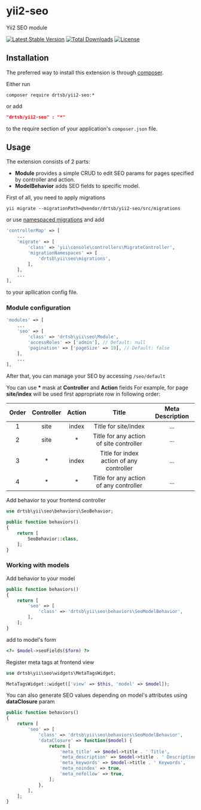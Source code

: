 # yii2-seo

Yii2 SEO module

[![Latest Stable Version](https://poser.pugx.org/drtsb/yii2-seo/v/stable)](https://packagist.org/packages/drtsb/yii2-seo) [![Total Downloads](https://poser.pugx.org/drtsb/yii2-seo/downloads)](https://packagist.org/packages/drtsb/yii2-seo) [![License](https://poser.pugx.org/drtsb/yii2-seo/license)](https://packagist.org/packages/drtsb/yii2-seo)

Installation
------------
The preferred way to install this extension is through [composer](http://getcomposer.org/download/).


Either run

```
composer require drtsb/yii2-seo:*
```
or add

```json
"drtsb/yii2-seo" : "*"
```

to the require section of your application's `composer.json` file.

Usage
-----

The extension consists of 2 parts:
- **Module** provides a simple CRUD to edit SEO params for pages specified by controller and action.
- **ModelBehavior** adds SEO fields to specific model.


First of all, you need to apply migrations
```
yii migrate --migrationPath=@vendor/drtsb/yii2-seo/src/migrations
```
or use [namespaced migrations](https://www.yiiframework.com/doc/guide/2.0/en/db-migrations#namespaced-migrations) and add
```php
'controllerMap' => [
    ...
    'migrate' => [
        'class' => 'yii\console\controllers\MigrateController',
        'migrationNamespaces' => [
            'drtsb\yii\seo\migrations',
        ],
    ],
    ...
],
```
to your apllication config file.

### Module configuration
```php
'modules' => [
	...
    'seo' => [
        'class' => 'drtsb\yii\seo\Module',
        'accessRoles' => ['admin'], // Default: null
        'pagination' => ['pageSize' => 10], // Default: false
    ],
    ...
],
```
After that, you can manage your SEO by accessing `/seo/default` 

You can use **\*** mask at **Controller** and **Action** fields
For example, for page **site/index** will be used first appropriate row in following order:

| Order    | Controller  | Action  | Title                                    | Meta Description |
| :------: | :---------: | :-----: | :--------------------------------------: | :--------------: |
| 1        | site        | index   | Title for site/index                     | ...              |
| 2        | site        | *       | Title for any action of site controller  | ...              |
| 3        | *           | index   | Title for index action of any controller | ...              |
| 4        | *           | *       | Title for any action of any controller   | ...              |


Add behavior to your frontend controller
```php
use drtsb\yii\seo\behaviors\SeoBehavior;

public function behaviors()
{
    return [
        SeoBehavior::class,
    ];
}
```


### Working with models

Add behavior to your model

```php
public function behaviors()
{
    return [
        'seo' => [
            'class' => 'drtsb\yii\seo\behaviors\SeoModelBehavior',
        ],
    ];
}
```

add to model's form 
```php
<?= $model->seoFields($form) ?>
```


Register meta tags at frontend view
```php
use drtsb\yii\seo\widgets\MetaTagsWidget;

MetaTagsWidget::widget(['view' => $this, 'model' => $model]);
```

You can also generate SEO values depending on model's attributes using **dataClosure** param
```php
public function behaviors()
{
    return [
        'seo' => [
            'class' => 'drtsb\yii\seo\behaviors\SeoModelBehavior',
            'dataClosure' => function($model) {
                return [
                    'meta_title' => $model->title . ' Title',
                    'meta_description' => $model->title . ' Description',
                    'meta_keywords' => $model->title . ' Keywords',
                    'meta_noindex' => true,
                    'meta_nofollow' => true,
                ];
            },
        ],
    ];
}
```